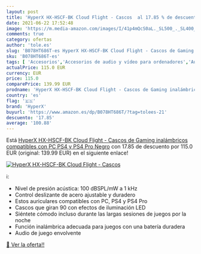 ```yaml
---
layout: post
title: 'HyperX HX-HSCF-BK Cloud Flight - Cascos  al 17.85 % de descuento'
date: 2021-06-22 17:52:48
image: 'https://m.media-amazon.com/images/I/41p4mQcS0aL._SL500_._SL400_.jpg'
comments: true
category: ofertas
author: 'tole.es'
slug: 'B078HT686T-es HyperX HX-HSCF-BK Cloud Flight - Cascos de Gaming...'
sku: 'B078HT686T-es'
tags: [ 'Accesorios','Accesorios de audio y vídeo para ordenadores','Auriculares con micrófonos','Hardware y juegos para PlayStation 4','Informática','Juegos y Accesorios para PC','Videojuegos','hyperx','ps4', ]
actualPrice: 115.0 EUR
currency: EUR
price: 115.0
comparePrice: 139.99 EUR
prodname: 'HyperX HX-HSCF-BK Cloud Flight - Cascos de Gaming inalámbricos compatibles con PC  PS4 y PS4 Pro  Negro'
country: 'es'
flag: '🇪🇸'
brand: 'HyperX'
buyurl: 'https://www.amazon.es/dp/B078HT686T/?tag=tolees-21'
descuento: '17.85'
average: '100.88'
---
```


Está [HyperX HX-HSCF-BK Cloud Flight - Cascos de Gaming inalámbricos compatibles con PC  PS4 y PS4 Pro  Negro](https://www.amazon.es/dp/B078HT686T/?tag=tolees-21) con 17.85 de descuento por 115.0 EUR (original: 139.99 EUR) en el siguiente enlace!

[![HyperX HX-HSCF-BK Cloud Flight - Cascos ](https://m.media-amazon.com/images/I/41p4mQcS0aL._SL500_._SL400_.jpg)](https://www.amazon.es/dp/B078HT686T/?tag=tolees-21)

ℹ️:

- Nivel de presión acústica: 100 dBSPL/mW a 1 kHz
- Control deslizante de acero ajustable y duradero
- Estos auriculares compatibles con PC, PS4 y PS4 Pro
- Cascos que giran 90 con efectos de iluminación LED
- Siéntete cómodo incluso durante las largas sesiones de juegos por la noche
- Función inalámbrica adecuada para juegos con una batería duradera
- Audio de juego envolvente

[🛒 Ver la oferta!!](https://www.amazon.es/dp/B078HT686T/?tag=tolees-21)
